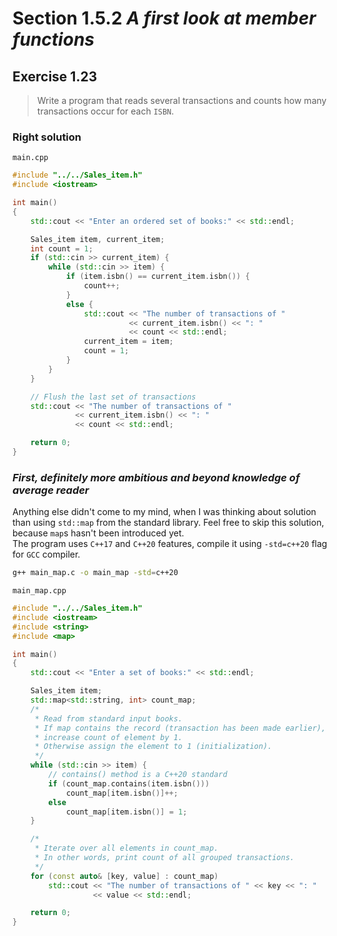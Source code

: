 # Section 1.5.2 _A first look at member functions_

## Exercise 1.23

> Write a program that reads several transactions and counts how many transactions occur for each `ISBN`.

### Right solution

`main.cpp`
```cpp
#include "../../Sales_item.h"
#include <iostream>

int main()
{
    std::cout << "Enter an ordered set of books:" << std::endl;

    Sales_item item, current_item;
    int count = 1;
    if (std::cin >> current_item) {
        while (std::cin >> item) {
            if (item.isbn() == current_item.isbn()) {
                count++;
            }
            else {
                std::cout << "The number of transactions of "
                          << current_item.isbn() << ": "
                          << count << std::endl;
                current_item = item;
                count = 1;
            }
        }
    }

    // Flush the last set of transactions
    std::cout << "The number of transactions of "
              << current_item.isbn() << ": "
              << count << std::endl;

    return 0;
}
```


### _First, definitely more ambitious and beyond knowledge of average reader_

Anything else didn't come to my mind, when I was thinking about solution than using `std::map` from the standard library. Feel free to skip this solution, because `map`s hasn't been introduced yet.  
The program uses `C++17` and `C++20` features, compile it using `-std=c++20` flag for `GCC` compiler.
```bash
g++ main_map.c -o main_map -std=c++20
```

`main_map.cpp`
```cpp
#include "../../Sales_item.h"
#include <iostream>
#include <string>
#include <map>

int main()
{
    std::cout << "Enter a set of books:" << std::endl;

    Sales_item item;
    std::map<std::string, int> count_map;
    /*
     * Read from standard input books.
     * If map contains the record (transaction has been made earlier),
     * increase count of element by 1.
     * Otherwise assign the element to 1 (initialization).
     */
    while (std::cin >> item) {
        // contains() method is a C++20 standard
        if (count_map.contains(item.isbn()))
            count_map[item.isbn()]++;
        else
            count_map[item.isbn()] = 1;
    }

    /*
     * Iterate over all elements in count_map.
     * In other words, print count of all grouped transactions.
     */
    for (const auto& [key, value] : count_map)
        std::cout << "The number of transactions of " << key << ": "
                  << value << std::endl;   

    return 0;
}
```

